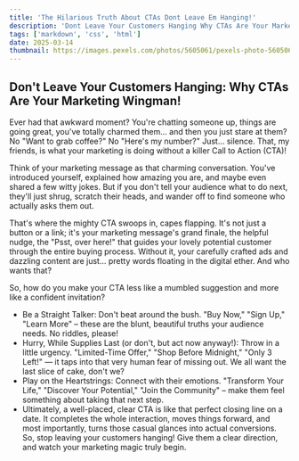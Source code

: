 ```yaml
---
title: 'The Hilarious Truth About CTAs Dont Leave Em Hanging!'
description: 'Dont Leave Your Customers Hanging Why CTAs Are Your Marketing Wingman!'
tags: ['markdown', 'css', 'html']
date: 2025-03-14
thumbnail: https://images.pexels.com/photos/5605061/pexels-photo-5605061.jpeg
---
```


<!--more-->

## Don't Leave Your Customers Hanging: Why CTAs Are Your Marketing Wingman!

Ever had that awkward moment? You're chatting someone up, things are going great, you've totally charmed them... and then you just stare at them? No "Want to grab coffee?" No "Here's my number?" Just... silence. That, my friends, is what your marketing is doing without a killer Call to Action (CTA)!

Think of your marketing message as that charming conversation. You've introduced yourself, explained how amazing you are, and maybe even shared a few witty jokes. But if you don't tell your audience what to do next, they'll just shrug, scratch their heads, and wander off to find someone who actually asks them out.

That's where the mighty CTA swoops in, capes flapping. It's not just a button or a link; it's your marketing message's grand finale, the helpful nudge, the "Psst, over here!" that guides your lovely potential customer through the entire buying process. Without it, your carefully crafted ads and dazzling content are just... pretty words floating in the digital ether. And who wants that?

So, how do you make your CTA less like a mumbled suggestion and more like a confident invitation?

- Be a Straight Talker: Don't beat around the bush. "Buy Now," "Sign Up," "Learn More" – these are the blunt, beautiful truths your audience needs. No riddles, please!
- Hurry, While Supplies Last (or don't, but act now anyway!): Throw in a little urgency. "Limited-Time Offer," "Shop Before Midnight," "Only 3 Left!" — it taps into that very human fear of missing out. We all want the last slice of cake, don't we?
- Play on the Heartstrings: Connect with their emotions. "Transform Your Life," "Discover Your Potential," "Join the Community" – make them feel something about taking that next step.
- Ultimately, a well-placed, clear CTA is like that perfect closing line on a date. It completes the whole interaction, moves things forward, and most importantly, turns those casual glances into actual conversions. So, stop leaving your customers hanging! Give them a clear direction, and watch your marketing magic truly begin.

